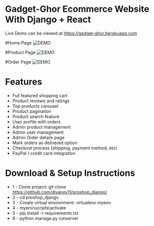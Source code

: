 # Gadget-Ghor Ecommerce Website With Django + React



Live Demo can be viewed at https://gadget-ghor.herokuapp.com



#Home Page
![DEMO](../master/static/images/Homepage.jpg)

#Product Page
![DEMO](../master/static/images/Productpage.jpg)

#Order Page
![DEMO](../master/static/images/Orderpage.jpg)

# Features
* Full featured shopping cart
* Product reviews and ratings
* Top products carousel
* Product pagination
* Product search feature
* User profile with orders
* Admin product management
* Admin user management
* Admin Order details page
* Mark orders as delivered option
* Checkout process (shipping, payment method, etc)
* PayPal / credit card integration


# Download & Setup Instructions

* 1 - Clone project: git clone https://github.com/divanov11/proshop_django/
* 2 - cd proshop_django
* 3 - Create virtual environment: virtualenv myenv
* 4 - myenv\scripts\activate
* 5 - pip install -r requirements.txt
* 6 - python manage.py runserver


